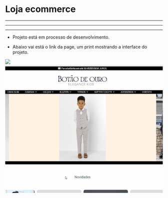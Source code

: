# Loja ecommerce

---
---
---

* Projeto está em processo de desenvolvimento.

* Abaixo vai está o link da page, um print mostrando a interface do projeto.

<div>
<a href="https://uandersonlim.github.io/Loja-ecommerce/">
    <img src="./Loja-ecommerce.gif">

<img src="./Loja-ecommerce-desktop.gif">
</a>
</div>
